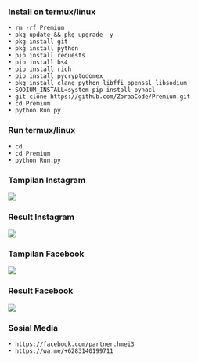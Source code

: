 ### Install on termux/linux

    • rm -rf Premium
    • pkg update && pkg upgrade -y
    • pkg install git
    • pkg install python
    • pip install requests
    • pip install bs4
    • pip install rich
    • pip install pycryptodomex
    • pkg install clang python libffi openssl libsodium
    • SODIUM_INSTALL=system pip install pynacl
    • git clone https://github.com/ZoraaCode/Premium.git
    • cd Premium
    • python Run.py

### Run termux/linux

    • cd
    • cd Premium
    • python Run.py
    

### Tampilan Instagram

<p align="left">
  <img src="https://github.com/ZoraaCode/Premium/blob/main/support/image/Screenshot_2024-03-09-17-19-26-54_84d3000e3f4017145260f7618db1d683.jpg" />
</p>

### Result Instagram

<p align="left">
  <img src="https://github.com/ZoraaCode/Premium/blob/main/support/image/Screenshot_2024-03-09-17-49-32-49_84d3000e3f4017145260f7618db1d683.jpg" />
</p>

### Tampilan Facebook

<p align="left">
  <img src="https://github.com/ZoraaCode/Premium/blob/main/support/image/Screenshot_2024-03-09-17-49-32-49_84d3000e3f4017145260f7618db1d683.jpg" />
</p>

### Result Facebook

<p align="left">
  <img src="https://github.com/ZoraaCode/Premium/blob/main/support/image/IMG-20240311-WA0088.jpg" />
</p>

### Sosial Media

    • https://facebook.com/partner.hmei3
    • https://wa.me/+6283140199711

